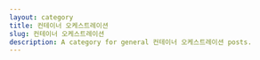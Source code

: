 ```yaml
---
layout: category
title: 컨테이너 오케스트레이션
slug: 컨테이너 오케스트레이션
description: A category for general 컨테이너 오케스트레이션 posts.
---
```


